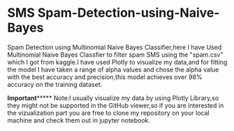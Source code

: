 # SMS Spam-Detection-using-Naive-Bayes
Spam Detection using Multinomial Naive Bayes Classifier,here I have Used Multinomial Naive Bayes Classfier to filter spam SMS using the "spam.csv" which I got from kaggle.I have used Plotly to visualize my data,and for fitting the model I have taken a range of alpha values and chose the  alpha value with the best accuracy and precision,this model achieves over 98% accuracy on the training dataset.

******************Important***********************
Note:I usually visualize my data by using Plotly Library,so they might not be supported in the GitHub viewer,so if you are interested in the vizualization part you are free to clone my repository on your local machine and check them out in jupyter notebook.
